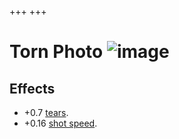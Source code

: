 +++
+++

 # Torn Photo ![image](/image/Torn_Photo.png) 


Effects
---------


* +0.7 [tears](/wiki/Tears "Tears").
* +0.16 [shot speed](/wiki/Shot_speed "Shot speed").


